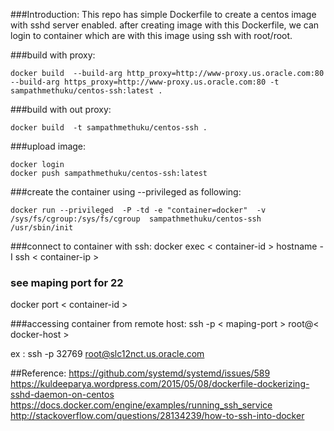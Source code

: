 ###Introduction:
This repo has simple Dockerfile to create a centos image with sshd server enabled. 
after creating image with this Dockerfile, we can login to container which are with this image using ssh with root/root.


###build with proxy:
```
docker build  --build-arg http_proxy=http://www-proxy.us.oracle.com:80 --build-arg https_proxy=http://www-proxy.us.oracle.com:80 -t sampathmethuku/centos-ssh:latest .
```
###build with out proxy: 
```
docker build  -t sampathmethuku/centos-ssh .
```


###upload image:
```
docker login
docker push sampathmethuku/centos-ssh:latest
```



###create the container using --privileged as following:
```
docker run --privileged  -P -td -e "container=docker"  -v /sys/fs/cgroup:/sys/fs/cgroup  sampathmethuku/centos-ssh  /usr/sbin/init
```

###connect to container with ssh:
docker exec < container-id > hostname -I 
ssh < container-ip >


### see maping port for 22

docker port < container-id >

###accessing container from remote host:
ssh -p < maping-port > root@< docker-host >

ex : ssh -p 32769 root@slc12nct.us.oracle.com



##Reference:
https://github.com/systemd/systemd/issues/589
https://kuldeeparya.wordpress.com/2015/05/08/dockerfile-dockerizing-sshd-daemon-on-centos
https://docs.docker.com/engine/examples/running_ssh_service
http://stackoverflow.com/questions/28134239/how-to-ssh-into-docker


